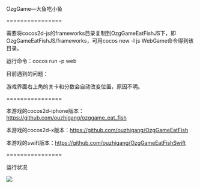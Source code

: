 OzgGame—大鱼吃小鱼

================

需要将cocos2d-js的frameworks目录复制到OzgGameEatFishJS下，即OzgGameEatFishJS/frameworks，可用cocos new -l js WebGame命令得到该目录。

运行命令：cocos run -p web

目前遇到的问题：

游戏界面右上角的关卡和分数会自动改变位置，原因不明。

================

本游戏的cocos2d-iphone版本：https://github.com/ouzhigang/ozggame_eat_fish

本游戏的cocos2d-x版本：https://github.com/ouzhigang/OzgGameEatFish

本游戏的swift版本：https://github.com/ouzhigang/OzgGameEatFishSwift

================

运行状况

![](https://raw.github.com/ouzhigang/OzgGameEatFishJS/master/screenshot.jpg)
